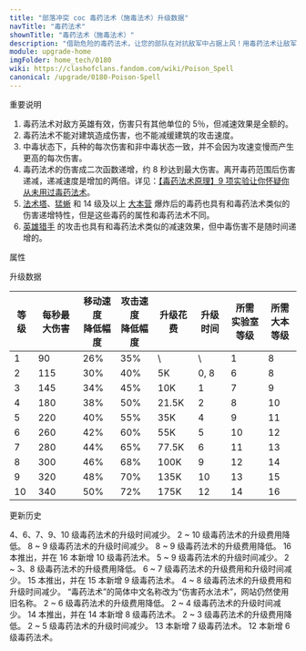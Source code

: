 ```yaml
---
title: "部落冲突 coc 毒药法术（施毒法术）升级数据"
navTitle: "毒药法术"
shownTitle: "毒药法术（施毒法术）"
description: "借助危险的毒药法术，让您的部队在对抗敌军中占据上风！用毒药法术让敌军处于萦绕着的毒雾中，他们的移动和攻击速度都会变慢，并且受到的伤害会随着时间而加重。毒药法术对建筑物无效。"
module: upgrade-home
imgFolder: home_tech/0180
wiki: https://clashofclans.fandom.com/wiki/Poison_Spell
canonical: /upgrade/0180-Poison-Spell
---
```


<UnitInfo :folder="$frontmatter.imgFolder" imgSrc="Poison_Spell.png" :imgAlt="$frontmatter.navTitle"
    description="借助危险的毒药法术，让您的部队在对抗敌军中占据上风！用毒药法术让敌军处于萦绕着的毒雾中，他们的移动和攻击速度都会变慢，并且受到的伤害会随着时间而加重。毒药法术对建筑物无效。"
    :isSmallImg="true" />

<SmallTitle>重要说明</SmallTitle>

1. 毒药法术对敌方英雄有效，伤害只有其他单位的 5％，但减速效果是全额的。
2. 毒药法术不能对建筑造成伤害，也不能减缓建筑的攻击速度。
3. 中毒状态下，兵种的每次伤害和非中毒状态一致，并不会因为攻速变慢而产生更高的每次伤害。
4. 毒药法术的伤害成二次函数递增，约 8 秒达到最大伤害。离开毒药范围后伤害递减，递减速度是增加的两倍。详见：[【毒药法术原理】9 项实验让你怀疑你从未用过毒药法术](/p/1505)。
5. [法术塔](/upgrade/0311-Spell-Tower)、[猛蜥](/upgrade/0286-Poison-Lizard) 和 14 级及以上 [大本营](/upgrade/0400-Town-Hall) 爆炸后的毒药也具有和毒药法术类似的伤害递增特性，但是这些毒药的属性和毒药法术不同。
6. [英雄猎手](/upgrade/0088-Headhunter) 的攻击也具有和毒药法术类似的减速效果，但中毒伤害不是随时间递增的。

<SmallTitle>属性</SmallTitle>

<UnitProperties>
    <UnitProperty pKey="作用半径" pValue="3.5 格" />
    <UnitProperty pKey="作用类型" pValue="减速并掉血 (范围伤害)" />
    <UnitProperty pKey="作用目标" pValue="敌方部队和英雄" />
    <UnitProperty pKey="法术持续时间" pValue="16 秒" />
    <UnitProperty pKey="占用的法术空间" pValue="1" />
    <UnitProperty pKey="所需暗黑法术工厂等级" pValue="1" />
    <UnitProperty pKey="所需大本等级" pValue="8" />
    <UnitProperty pKey="法术配置时间" pValue="180" :isTrainingTime="true" />
</UnitProperties>

<SmallTitle>升级数据</SmallTitle>

<script setup>
const tableExtraInfo = [
    {
        "column": 4,
        "type": "cost",
        "gpClass": "research",
        "icon": "Dark_Elixir"
    },
    {
        "column": 5,
        "type": "time",
        "gpClass": "research"
    }
];
</script>

<UnitTable :tableExtraInfo="tableExtraInfo">

| 等级 |每秒最大伤害|移动速度<br>降低幅度|攻击速度<br>降低幅度 | 升级花费| 升级时间 |所需<br>实验室等级|所需<br>大本等级|
| ---- |    ----   |        ----      |         ----      |   ----  |   ----  |        ---      |      ----     |
|   1  |     90    |        26%       |         35%       |     \   |     \   |         1       |        8      |
|   2  |    115    |        30%       |         40%       |     5K  |   0, 8  |         6       |        8      |
|   3  |    145    |        34%       |         45%       |    10K  |   1     |         7       |        9      |
|   4  |    180    |        38%       |         50%       |  21.5K  |   2     |         8       |       10      |
|   5  |    220    |        40%       |         55%       |    35K  |   4     |         9       |       11      |
|   6  |    260    |        42%       |         60%       |    55K  |   5     |        10       |       12      |
|   7  |    280    |        44%       |         65%       |  77.5K  |   6     |        11       |       13      |
|   8  |    300    |        46%       |         68%       |   100K  |   9     |        12       |       14      |
|   9  |    320    |        48%       |         70%       |   135K  |  10     |        13       |       15      |
|  10  |    340    |        50%       |         72%       |   175K  |  12     |        14       |       16      |
</UnitTable>

<SmallTitle>更新历史</SmallTitle>

<Timeline>
    <TimelineItem date="2024/11/25">
        <TimelineRow>4、6、7、9、10 级毒药法术的升级时间减少。</TimelineRow>
        <TimelineRow>2 ~ 10 级毒药法术的升级费用降低。</TimelineRow>
    </TimelineItem>
    <TimelineItem date="2024/06/18">
        <TimelineRow>8 ~ 9 级毒药法术的升级时间减少。</TimelineRow>
        <TimelineRow>8 ~ 9 级毒药法术的升级费用降低。</TimelineRow>
    </TimelineItem>
    <TimelineItem date="2023/12/12">
        <TimelineRow>16 本推出，并在 16 本新增 10 级毒药法术。</TimelineRow>
        <TimelineRow>5 ~ 9 级毒药法术的升级时间减少。</TimelineRow>
        <TimelineRow>2 ~ 3、8 级毒药法术的升级费用降低。</TimelineRow>
    </TimelineItem>
    <TimelineItem date="2023/06/12">
        <TimelineRow>6 ~ 7 级毒药法术的升级费用和升级时间减少。</TimelineRow>
    </TimelineItem>
    <TimelineItem date="2022/10/10">
        <TimelineRow>15 本推出，并在 15 本新增 9 级毒药法术。</TimelineRow>
        <TimelineRow>4 ~ 8 级毒药法术的升级费用和升级时间减少。</TimelineRow>
    </TimelineItem>
    <TimelineItem date="2022/02/15">
        <TimelineRow>“毒药法术”的简体中文名称改为“伤害药水法术”，网站仍然使用旧名称。</TimelineRow>
    </TimelineItem>
    <TimelineItem date="2021/12/09">
        <TimelineRow>2 ~ 6 级毒药法术的升级费用降低。</TimelineRow>
        <TimelineRow>2 ~ 4 级毒药法术的升级时间减少。</TimelineRow>
    </TimelineItem>
    <TimelineItem date="2021/04/12">
        <TimelineRow>14 本推出，并在 14 本新增 8 级毒药法术。</TimelineRow>
        <TimelineRow>2 ~ 3 级毒药法术的升级费用降低。</TimelineRow>
        <TimelineRow>2 ~ 5 级毒药法术的升级时间减少。</TimelineRow>
    </TimelineItem>
    <TimelineItem date="2020/03/30">
        <TimelineRow>13 本新增 7 级毒药法术。</TimelineRow>
    </TimelineItem>
    <TimelineItem date="2019/06/18">
        <TimelineRow>12 本新增 6 级毒药法术。</TimelineRow>
    </TimelineItem>
    <TimelineItem :historyBottom="true" />
</Timeline>